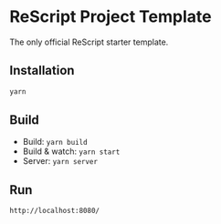 # ReScript Project Template

The only official ReScript starter template.

## Installation

```sh
yarn
```

## Build

- Build: `yarn build`
- Build & watch: `yarn start`
- Server: `yarn server`

## Run

```sh
http://localhost:8080/
```
